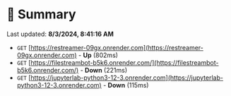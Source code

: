 # 📖 Summary
Last updated: **8/3/2024, 8:41:16 AM**

- `GET` [https://restreamer-09gx.onrender.com](https://restreamer-09gx.onrender.com) - **Up** (802ms)
- `GET` [https://filestreambot-b5k6.onrender.com/](https://filestreambot-b5k6.onrender.com/) - **Down** (221ms)
- `GET` [https://jupyterlab-python3-12-3.onrender.com](https://jupyterlab-python3-12-3.onrender.com) - **Down** (115ms)
